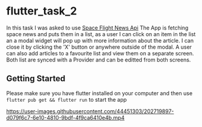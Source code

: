 # flutter_task_2

In this task I was asked to use [Space Flight News Api](https://spaceflightnewsapi.net/)
The App is fetching space news and puts them in a list, as a user I can click on an item in the list an a modal widget will pop up with more information about the article. I can close it by clicking the 'X' button or anywhere outside of the modal. A user can also add articles to a favourite list and view them on a separate screen. Both list are synced with a Provider and can be editted from both screens.  

## Getting Started

Please make sure you have flutter installed on your computer and then use ```flutter pub get && flutter run``` to start the app



https://user-images.githubusercontent.com/44451303/202719897-d079f6c7-6e10-4810-9bdf-4f9ca6410e4b.mp4

